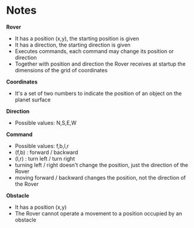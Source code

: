 # Notes

**Rover**
- It has a position (x,y), the starting position is given
- It has a direction, the starting direction is given
- Executes commands, each command may change its position or direction
- Together with position and direction the Rover receives at startup the dimensions of the grid of coordinates

**Coordinates**
- It's a set of two numbers to indicate the position of an object on the planet surface

**Direction**
- Possible values: N,S,E,W

**Command**
- Possible values: f,b,l,r
- (f,b) : forward / backward
- (l,r) : turn left / turn right
- turning left / right doesn't change the position, just the direction of the Rover
- moving forward / backward changes the position, not the direction of the Rover

**Obstacle**
- It has a position (x,y)
- The Rover cannot operate a movement to a position occupied by an obstacle